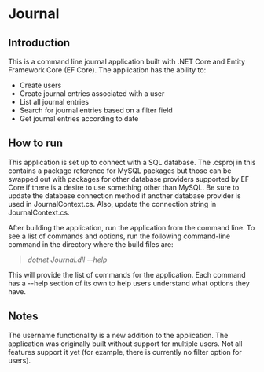 # Journal

## Introduction
This is a command line journal application built with .NET Core and Entity Framework Core (EF Core). The application has the ability to:
* Create users
* Create journal entries associated with a user
* List all journal entries
* Search for journal entries based on a filter field
* Get journal entries according to date

## How to run
This application is set up to connect with a SQL database. The .csproj in this contains a package reference for MySQL packages but those can be swapped out with packages for other database providers supported by EF Core if there is a desire to use something other than MySQL. Be sure to update the database connection method if another database provider is used in JournalContext.cs. Also, update the connection string in JournalContext.cs.

After building the application, run the application from the command line. To see a list of commands and options, run the following command-line command in the directory where the build files are:

>*dotnet Journal.dll --help*

This will provide the list of commands for the application. Each command has a --help section of its own to help users understand what options they have.

## Notes
The username functionality is a new addition to the application. The application was originally built without support for multiple users. Not all features support it yet (for example, there is currently no filter option for users).